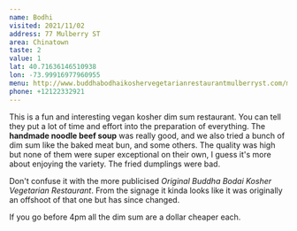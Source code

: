 ```yaml
---
name: Bodhi
visited: 2021/11/02
address: 77 Mulberry ST
area: Chinatown
taste: 2
value: 1
lat: 40.71636146510938
lon: -73.99916977960955
menu: http://www.buddhabodhaikoshervegetarianrestaurantmulberryst.com/menu
phone: +12122332921
---
```


This is a fun and interesting vegan kosher dim sum restaurant. You can tell they put a lot of time and effort into the preparation of everything. The **handmade noodle beef soup** was really good, and we also tried a bunch of dim sum like the baked meat bun, and some others. The quality was high but none of them were super exceptional on their own, I guess it's more about enjoying the variety. The fried dumplings were bad.

Don't confuse it with the more publicised *Original Buddha Bodai Kosher Vegetarian Restaurant*. From the signage it kinda looks like it was originally an offshoot of that one but has since changed.

If you go before 4pm all the dim sum are a dollar cheaper each.